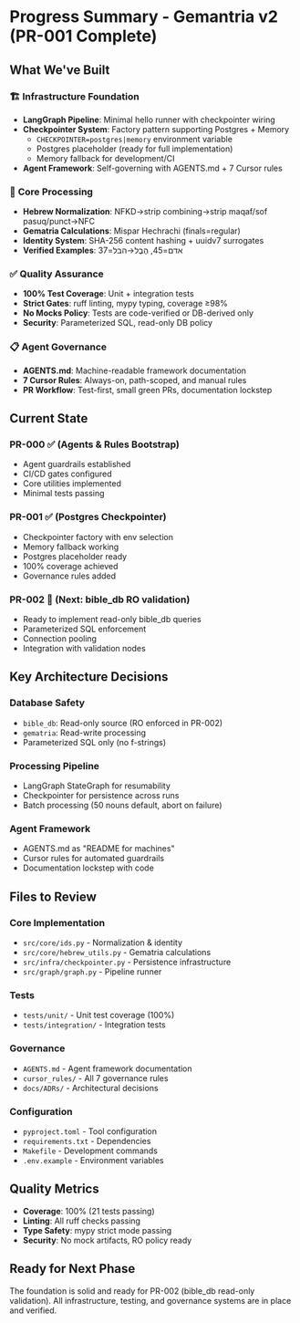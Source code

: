 # Progress Summary - Gemantria v2 (PR-001 Complete)

## What We've Built

### 🏗️ **Infrastructure Foundation**
- **LangGraph Pipeline**: Minimal hello runner with checkpointer wiring
- **Checkpointer System**: Factory pattern supporting Postgres + Memory
  - `CHECKPOINTER=postgres|memory` environment variable
  - Postgres placeholder (ready for full implementation)
  - Memory fallback for development/CI
- **Agent Framework**: Self-governing with AGENTS.md + 7 Cursor rules

### 🔧 **Core Processing**
- **Hebrew Normalization**: NFKD→strip combining→strip maqaf/sof pasuq/punct→NFC
- **Gematria Calculations**: Mispar Hechrachi (finals=regular)
- **Identity System**: SHA-256 content hashing + uuidv7 surrogates
- **Verified Examples**: אדם=45, הֶבֶל→הבל=37

### ✅ **Quality Assurance**
- **100% Test Coverage**: Unit + integration tests
- **Strict Gates**: ruff linting, mypy typing, coverage ≥98%
- **No Mocks Policy**: Tests are code-verified or DB-derived only
- **Security**: Parameterized SQL, read-only DB policy

### 📋 **Agent Governance**
- **AGENTS.md**: Machine-readable framework documentation
- **7 Cursor Rules**: Always-on, path-scoped, and manual rules
- **PR Workflow**: Test-first, small green PRs, documentation lockstep

## Current State

### PR-000 ✅ (Agents & Rules Bootstrap)
- Agent guardrails established
- CI/CD gates configured
- Core utilities implemented
- Minimal tests passing

### PR-001 ✅ (Postgres Checkpointer)
- Checkpointer factory with env selection
- Memory fallback working
- Postgres placeholder ready
- 100% coverage achieved
- Governance rules added

### PR-002 🔄 (Next: bible_db RO validation)
- Ready to implement read-only bible_db queries
- Parameterized SQL enforcement
- Connection pooling
- Integration with validation nodes

## Key Architecture Decisions

### Database Safety
- `bible_db`: Read-only source (RO enforced in PR-002)
- `gematria`: Read-write processing
- Parameterized SQL only (no f-strings)

### Processing Pipeline
- LangGraph StateGraph for resumability
- Checkpointer for persistence across runs
- Batch processing (50 nouns default, abort on failure)

### Agent Framework
- AGENTS.md as "README for machines"
- Cursor rules for automated guardrails
- Documentation lockstep with code

## Files to Review

### Core Implementation
- `src/core/ids.py` - Normalization & identity
- `src/core/hebrew_utils.py` - Gematria calculations
- `src/infra/checkpointer.py` - Persistence infrastructure
- `src/graph/graph.py` - Pipeline runner

### Tests
- `tests/unit/` - Unit test coverage (100%)
- `tests/integration/` - Integration tests

### Governance
- `AGENTS.md` - Agent framework documentation
- `cursor_rules/` - All 7 governance rules
- `docs/ADRs/` - Architectural decisions

### Configuration
- `pyproject.toml` - Tool configuration
- `requirements.txt` - Dependencies
- `Makefile` - Development commands
- `.env.example` - Environment variables

## Quality Metrics
- **Coverage**: 100% (21 tests passing)
- **Linting**: All ruff checks passing
- **Type Safety**: mypy strict mode passing
- **Security**: No mock artifacts, RO policy ready

## Ready for Next Phase
The foundation is solid and ready for PR-002 (bible_db read-only validation). All infrastructure, testing, and governance systems are in place and verified.
